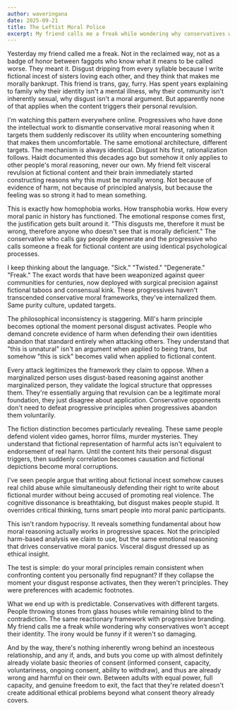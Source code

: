 ```yaml
---
author: waveringana
date: 2025-09-21
title: The Leftist Moral Police
excerpt: My friend calls me a freak while wondering why conservatives won't accept their identity. The irony would be funny if it weren't so damaging.
---
```


Yesterday my friend called me a freak. Not in the reclaimed way, not as a badge of honor between faggots who know what it means to be called worse. They meant it. Disgust dripping from every syllable because I write fictional incest of sisters loving each other, and they think that makes me morally bankrupt. This friend is trans, gay, furry. Has spent years explaining to family why their identity isn't a mental illness, why their community isn't inherently sexual, why disgust isn't a moral argument. But apparently none of that applies when the content triggers their personal revulsion.

I'm watching this pattern everywhere online. Progressives who have done the intellectual work to dismantle conservative moral reasoning when it targets them suddenly rediscover its utility when encountering something that makes them uncomfortable. The same emotional architecture, different targets. The mechanism is always identical. Disgust hits first, rationalization follows. Haidt documented this decades ago but somehow it only applies to other people's moral reasoning, never our own. My friend felt visceral revulsion at fictional content and their brain immediately started constructing reasons why this must be morally wrong. Not because of evidence of harm, not because of principled analysis, but because the feeling was so strong it had to mean something.

This is exactly how homophobia works. How transphobia works. How every moral panic in history has functioned. The emotional response comes first, the justification gets built around it. "This disgusts me, therefore it must be wrong, therefore anyone who doesn't see that is morally deficient." The conservative who calls gay people degenerate and the progressive who calls someone a freak for fictional content are using identical psychological processes.

I keep thinking about the language. "Sick." "Twisted." "Degenerate." "Freak." The exact words that have been weaponized against queer communities for centuries, now deployed with surgical precision against fictional taboos and consensual kink. These progressives haven't transcended conservative moral frameworks, they've internalized them. Same purity culture, updated targets.

The philosophical inconsistency is staggering. Mill's harm principle becomes optional the moment personal disgust activates. People who demand concrete evidence of harm when defending their own identities abandon that standard entirely when attacking others. They understand that "this is unnatural" isn't an argument when applied to being trans, but somehow "this is sick" becomes valid when applied to fictional content.

Every attack legitimizes the framework they claim to oppose. When a marginalized person uses disgust-based reasoning against another marginalized person, they validate the logical structure that oppresses them. They're essentially arguing that revulsion can be a legitimate moral foundation, they just disagree about application. Conservative opponents don't need to defeat progressive principles when progressives abandon them voluntarily.

The fiction distinction becomes particularly revealing. These same people defend violent video games, horror films, murder mysteries. They understand that fictional representation of harmful acts isn't equivalent to endorsement of real harm. Until the content hits their personal disgust triggers, then suddenly correlation becomes causation and fictional depictions become moral corruptions.

I've seen people argue that writing about fictional incest somehow causes real child abuse while simultaneously defending their right to write about fictional murder without being accused of promoting real violence. The cognitive dissonance is breathtaking, but disgust makes people stupid. It overrides critical thinking, turns smart people into moral panic participants.

This isn't random hypocrisy. It reveals something fundamental about how moral reasoning actually works in progressive spaces. Not the principled harm-based analysis we claim to use, but the same emotional reasoning that drives conservative moral panics. Visceral disgust dressed up as ethical insight.

The test is simple: do your moral principles remain consistent when confronting content you personally find repugnant? If they collapse the moment your disgust response activates, then they weren't principles. They were preferences with academic footnotes.

What we end up with is predictable. Conservatives with different targets. People throwing stones from glass houses while remaining blind to the contradiction. The same reactionary framework with progressive branding. My friend calls me a freak while wondering why conservatives won't accept their identity. The irony would be funny if it weren't so damaging.

And by the way, there's nothing inherently wrong behind an incesteous relationship, and any if, ands, and buts you come up with almost definitely already violate basic theories of consent (informed consent, capacity, voluntariness, ongoing consent, ability to withdraw), and thus are already wrong and harmful on their own. Between adults with equal power, full capacity, and genuine freedom to exit, the fact that they're related doesn't create additional ethical problems beyond what consent theory already covers. 
